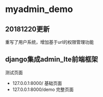 # myadmin_demo

## 20181220更新
重写了用户系统，增加基于url的权限管理功能


## django集成admin_lte前端框架
测试页面 
- 127.0.0.1:8000/ 基础页面
- 127.0.0.1:8000/demo 完整页面

